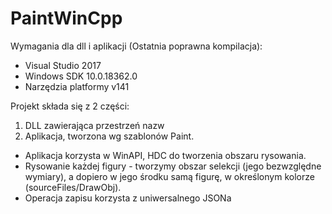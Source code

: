 # PaintWinCpp

Wymagania dla dll i aplikacji (Ostatnia poprawna kompilacja):  
 * Visual Studio 2017  
 * Windows SDK 10.0.18362.0  
 * Narzędzia platformy v141  

Projekt składa się z 2 części:  
 1. DLL zawierająca przestrzeń nazw  
 2. Aplikacja, tworzona wg szablonów Paint.  
  * Aplikacja korzysta w WinAPI, HDC do tworzenia obszaru rysowania.  
  * Rysowanie każdej figury - tworzymy obszar selekcji (jego bezwzględne wymiary), a dopiero w jego środku samą figurę, w określonym kolorze (sourceFiles/DrawObj).  
  * Operacja zapisu korzysta z uniwersalnego JSONa  
